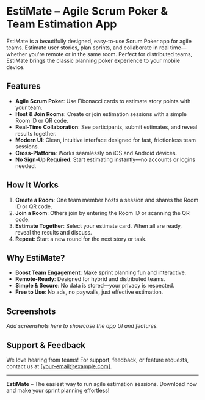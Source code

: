 # EstiMate – Agile Scrum Poker & Team Estimation App

EstiMate is a beautifully designed, easy-to-use Scrum Poker app for agile teams. Estimate user stories, plan sprints, and collaborate in real time—whether you're remote or in the same room. Perfect for distributed teams, EstiMate brings the classic planning poker experience to your mobile device.

## Features

- **Agile Scrum Poker**: Use Fibonacci cards to estimate story points with your team.
- **Host & Join Rooms**: Create or join estimation sessions with a simple Room ID or QR code.
- **Real-Time Collaboration**: See participants, submit estimates, and reveal results together.
- **Modern UI**: Clean, intuitive interface designed for fast, frictionless team sessions.
- **Cross-Platform**: Works seamlessly on iOS and Android devices.
- **No Sign-Up Required**: Start estimating instantly—no accounts or logins needed.

## How It Works

1. **Create a Room**: One team member hosts a session and shares the Room ID or QR code.
2. **Join a Room**: Others join by entering the Room ID or scanning the QR code.
3. **Estimate Together**: Select your estimate card. When all are ready, reveal the results and discuss.
4. **Repeat**: Start a new round for the next story or task.

## Why EstiMate?
- **Boost Team Engagement**: Make sprint planning fun and interactive.
- **Remote-Ready**: Designed for hybrid and distributed teams.
- **Simple & Secure**: No data is stored—your privacy is respected.
- **Free to Use**: No ads, no paywalls, just effective estimation.

## Screenshots

*Add screenshots here to showcase the app UI and features.*

## Support & Feedback
We love hearing from teams! For support, feedback, or feature requests, contact us at [your-email@example.com].

---

**EstiMate** – The easiest way to run agile estimation sessions. Download now and make your sprint planning effortless!
